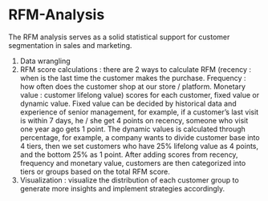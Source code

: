 # RFM-Analysis

The RFM analysis serves as a solid statistical support for customer segmentation in sales and marketing. 

1.	Data wrangling
2.	RFM score calculations : there are 2 ways to calculate RFM (recency : when is the last time the customer makes the purchase. Frequency : how often does the customer shop at our store / platform. Monetary value : customer lifelong value) scores for each customer, fixed value or dynamic value. Fixed value can be decided by historical data and experience of senior management, for example, if a customer’s last visit is within 7 days, he / she get 4 points on recency, someone who visit one year ago gets 1 point. The dynamic values is calculated through percentage, for example, a  company wants to divide customer base into 4 tiers, then we set customers who have 25% lifelong value as 4 points, and the bottom 25% as 1 point. After adding scores from recency, frequency and monetary value, customers are then categorized into tiers or groups based on the total RFM score.
3.	Visualization : visualize the distribution of each customer group to generate more insights and implement strategies accordingly. 
